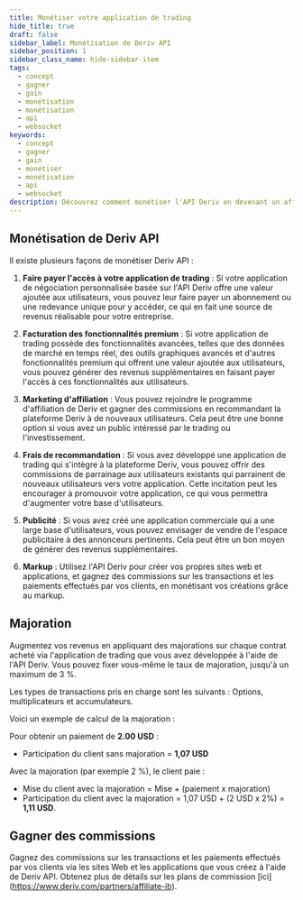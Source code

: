 ```yaml
---
title: Monétiser votre application de trading
hide_title: true
draft: false
sidebar_label: Monétisation de Deriv API
sidebar_position: 1
sidebar_class_name: hide-sidebar-item
tags:
  - concept
  - gagner
  - gain
  - monétisation
  - monétisation
  - api
  - websocket
keywords:
  - concept
  - gagner
  - gain
  - monétiser
  - monétisation
  - api
  - websocket
description: Découvrez comment monétiser l'API Deriv en devenant un affilié Deriv, en faisant de la publicité sur votre application de trading ou en offrant des fonctionnalités premium.
---
```


## Monétisation de Deriv API

Il existe plusieurs façons de monétiser Deriv API :

1. **Faire payer l'accès à votre application de trading** : Si votre application de négociation personnalisée basée sur l'API Deriv offre une valeur ajoutée aux utilisateurs, vous pouvez leur faire payer un abonnement ou une redevance unique pour y accéder, ce qui en fait une source de revenus réalisable pour votre entreprise.

2. **Facturation des fonctionnalités premium** : Si votre application de trading possède des fonctionnalités avancées, telles que des données de marché en temps réel, des outils graphiques avancés et d'autres fonctionnalités premium qui offrent une valeur ajoutée aux utilisateurs, vous pouvez générer des revenus supplémentaires en faisant payer l'accès à ces fonctionnalités aux utilisateurs.

3. **Marketing d'affiliation** : Vous pouvez rejoindre le programme d'affiliation de Deriv et gagner des commissions en recommandant la plateforme Deriv à de nouveaux utilisateurs. Cela peut être une bonne option si vous avez un public intéressé par le trading ou l'investissement.

4. **Frais de recommandation** : Si vous avez développé une application de trading qui s'intègre à la plateforme Deriv, vous pouvez offrir des commissions de parrainage aux utilisateurs existants qui parrainent de nouveaux utilisateurs vers votre application. Cette incitation peut les encourager à promouvoir votre application, ce qui vous permettra d'augmenter votre base d'utilisateurs.

5. **Publicité** : Si vous avez créé une application commerciale qui a une large base d'utilisateurs, vous pouvez envisager de vendre de l'espace publicitaire à des annonceurs pertinents. Cela peut être un bon moyen de générer des revenus supplémentaires.

6. **Markup** : Utilisez l'API Deriv pour créer vos propres sites web et applications, et gagnez des commissions sur les transactions et les paiements effectués par vos clients, en monétisant vos créations grâce au markup.

## Majoration

Augmentez vos revenus en appliquant des majorations sur chaque contrat acheté via l'application de trading que vous avez développée à l'aide de l'API Deriv. Vous pouvez fixer vous-même le taux de majoration, jusqu'à un maximum de 3 %.

Les types de transactions pris en charge sont les suivants : Options, multiplicateurs et accumulateurs.

Voici un exemple de calcul de la majoration :

Pour obtenir un paiement de **2.00 USD** :

- Participation du client sans majoration = **1,07 USD**

Avec la majoration (par exemple 2 %), le client paie :

- Mise du client avec la majoration = Mise + (paiement x majoration)
- Participation du client avec la majoration = 1,07 USD + (2 USD x 2%) = **1,11 USD**.

## Gagner des commissions

Gagnez des commissions sur les transactions et les paiements effectués par vos clients via les sites Web et les applications que vous créez à l'aide de Deriv API. Obtenez plus de détails sur les plans de commission [ici] (https://www.deriv.com/partners/affiliate-ib).

